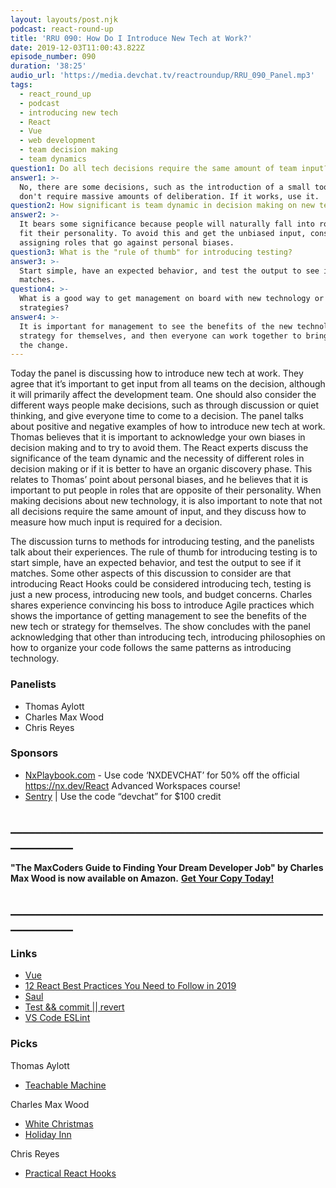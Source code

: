 ```yaml
---
layout: layouts/post.njk
podcast: react-round-up
title: 'RRU 090: How Do I Introduce New Tech at Work?'
date: 2019-12-03T11:00:43.822Z
episode_number: 090
duration: '38:25'
audio_url: 'https://media.devchat.tv/reactroundup/RRU_090_Panel.mp3'
tags:
  - react_round_up
  - podcast
  - introducing new tech
  - React
  - Vue
  - web development
  - team decision making
  - team dynamics
question1: Do all tech decisions require the same amount of team input?
answer1: >-
  No, there are some decisions, such as the introduction of a small tool, that
  don't require massive amounts of deliberation. If it works, use it.
question2: How significant is team dynamic in decision making on new technology?
answer2: >-
  It bears some significance because people will naturally fall into roles that
  fit their personality. To avoid this and get the unbiased input, consider
  assigning roles that go against personal biases. 
question3: What is the "rule of thumb" for introducing testing?
answer3: >-
  Start simple, have an expected behavior, and test the output to see if it
  matches.
question4: >-
  What is a good way to get management on board with new technology or
  strategies?
answer4: >-
  It is important for management to see the benefits of the new technology or
  strategy for themselves, and then everyone can work together to bring about
  the change.
---
```

Today the panel is discussing how to introduce new tech at work. They agree that it’s important to get input from all teams on the decision, although it will primarily affect the development team. One should also consider the different ways people make decisions, such as through discussion or quiet thinking, and give everyone time to come to a decision. The panel talks about positive and negative examples of how to introduce new tech at work. Thomas believes that it is important to acknowledge your own biases in decision making and to try to avoid them. The React experts discuss the significance of the team dynamic and the necessity of different roles in decision making or if it is better to have an organic discovery phase. This relates to Thomas’ point about personal biases, and he believes that it is important to put people in roles that are opposite of their personality. When making decisions about new technology, it is also important to note that not all decisions require the same amount of input, and they discuss how to measure how much input is required for a decision.

The discussion turns to methods for introducing testing, and the panelists talk about their experiences. The rule of thumb for introducing testing is to start simple, have an expected behavior, and test the output to see if it matches. Some other aspects of this discussion to consider are that introducing React Hooks could be considered introducing tech, testing is just a new process, introducing new tools, and budget concerns. Charles shares experience convincing his boss to introduce Agile practices which shows the importance of getting management to see the benefits of the new tech or strategy for themselves. The show concludes with the panel acknowledging that other than introducing tech, introducing philosophies on how to organize your code follows the same patterns as introducing technology.

### Panelists

* Thomas Aylott 
* Charles Max Wood 
* Chris Reyes 

### Sponsors

* [NxPlaybook.com](https://nxplaybook.com/) - Use code ‘NXDEVCHAT’ for 50% off the official <https://nx.dev/React> Advanced Workspaces course! 
* [Sentry](http://sentry.io/) | Use the code “devchat” for $100 credit 

## **\_\_\_\_\_\_\_\_\_\_\_\_\_\_\_\_\_\_\_\_\_\_\_\_\_\_\_\_\_\_\_\_\_\_\_\_\_\_\_\_\_\_\_\_\_\_\_\_\_\_\_\_\_\_\_\_\_\_\_\_**

**"The MaxCoders Guide to Finding Your Dream Developer Job" by Charles Max Wood is now available on Amazon.** [**Get Your Copy Today!**](https://www.amazon.com/gp/product/B081MBL5C9/ref=as_li_ss_tl?ie=UTF8&linkCode=sl1&tag=devchattv-20&linkId=9d61363241636e2546ef46abba198746&language=en_US)

## **\_\_\_\_\_\_\_\_\_\_\_\_\_\_\_\_\_\_\_\_\_\_\_\_\_\_\_\_\_\_\_\_\_\_\_\_\_\_\_\_\_\_\_\_\_\_\_\_\_\_\_\_\_\_\_\_\_\_\_\_**

### Links

* [Vue](https://vuejs.org/) 
* [12 React Best Practices You Need to Follow in 2019](https://www.codeinwp.com/blog/react-best-practices/#disqus_thread) 
* [Saul](https://github.com/nadeesha/saul) 
* [Test && commit || revert](https://medium.com/@kentbeck_7670/test-commit-revert-870bbd756864) 
* [VS Code ESLint](https://github.com/microsoft/vscode-eslint) 

### Picks

Thomas Aylott

* [Teachable Machine](https://teachablemachine.withgoogle.com/) 

Charles Max Wood

* [White Christmas](https://www.imdb.com/title/tt0047673/) 
* [Holiday Inn](https://www.imdb.com/title/tt0034862/) 

Chris Reyes

* [Practical React Hooks](https://blog.logrocket.com/practical-react-hooks-how-to-refactor-your-app-to-use-hooks-b1867e7b0a53/)

